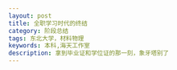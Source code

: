 ```yaml
---
layout: post
title: 全职学习时代的终结
category: 阶段总结
tags: 东北大学，材料物理
keywords: 本科,海天工作室
description: 拿到毕业证和学位证的那一刻，象牙塔别了
---
```



